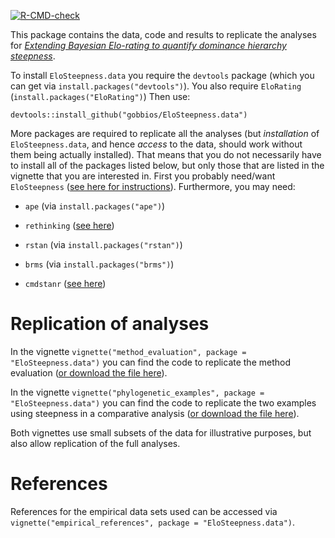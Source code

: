 <!-- badges: start -->
[![R-CMD-check](https://github.com/gobbios/EloSteepness.data/actions/workflows/R-CMD-check.yaml/badge.svg)](https://github.com/gobbios/EloSteepness.data/actions/workflows/R-CMD-check.yaml)
<!-- badges: end -->

This package contains the data, code and results to replicate the analyses for [*Extending Bayesian Elo-rating to quantify dominance hierarchy steepness*](https://doi.org/10.1101/2022.01.28.478016).

To install `EloSteepness.data` you require the `devtools` package (which you can get via `install.packages("devtools")`). 
You also require `EloRating` (`install.packages("EloRating")`)
Then use:

```
devtools::install_github("gobbios/EloSteepness.data")
```

More packages are required to replicate all the analyses (but *installation* of `EloSteepness.data`, and hence *access* to the data, should work without them being actually installed).
That means that you do not necessarily have to install all of the packages listed below, but only those that are listed in the vignette that you are interested in.
First you probably need/want `EloSteepness` ([see here for instructions](https://github.com/gobbios/EloSteepness)).
Furthermore, you may need:
  
  - `ape` (via `install.packages("ape")`)
  
  - `rethinking` ([see here](https://github.com/rmcelreath/rethinking))
  
  - `rstan` (via `install.packages("rstan")`)

  - `brms` (via `install.packages("brms")`)
  
  - `cmdstanr` ([see here](https://mc-stan.org/cmdstanr/articles/cmdstanr.html))


# Replication of analyses

In the vignette `vignette("method_evaluation", package = "EloSteepness.data")` you can find the code to replicate the method evaluation ([or download the file here](https://github.com/gobbios/EloSteepness.data/blob/main/vignettes/pdf_files/method_evaluation.pdf)).

In the vignette `vignette("phylogenetic_examples", package = "EloSteepness.data")` you can find the code to replicate the two examples using steepness in a comparative analysis ([or download the file here](https://github.com/gobbios/EloSteepness.data/blob/main/vignettes/pdf_files/phylogenetic_examples.pdf)).

Both vignettes use small subsets of the data for illustrative purposes, but also allow replication of the full analyses.

# References

References for the empirical data sets used can be accessed via `vignette("empirical_references", package = "EloSteepness.data")`.
